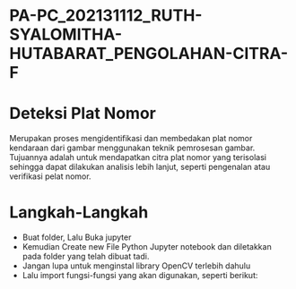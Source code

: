 # PA-PC_202131112_RUTH-SYALOMITHA-HUTABARAT_PENGOLAHAN-CITRA-F

# Deteksi Plat Nomor
Merupakan proses mengidentifikasi dan membedakan plat nomor kendaraan dari gambar menggunakan teknik pemrosesan gambar. Tujuannya adalah untuk mendapatkan citra plat nomor yang terisolasi sehingga dapat dilakukan analisis lebih lanjut, seperti pengenalan  atau verifikasi pelat nomor.

# Langkah-Langkah
- Buat folder, Lalu Buka jupyter 
- Kemudian Create new File Python Jupyter notebook dan diletakkan pada folder yang telah dibuat tadi.
- Jangan lupa untuk menginstal library OpenCV terlebih dahulu
- Lalu import fungsi-fungsi yang akan digunakan, seperti berikut:

